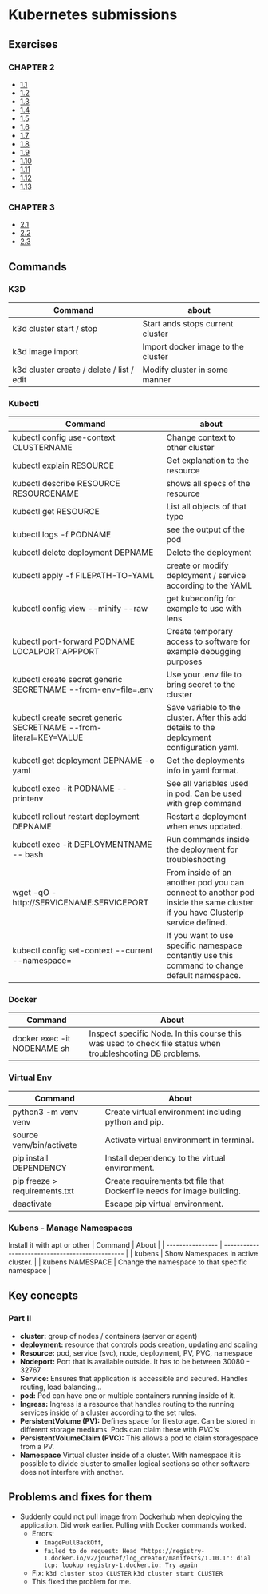 # Kubernetes submissions

## Exercises

### CHAPTER 2
- [1.1](https://github.com/Jouchef/KubernetesSubmissions/tree/1.1/Log_output)
- [1.2](https://github.com/Jouchef/KubernetesSubmissions/tree/1.2/todo_app)
- [1.3](https://github.com/Jouchef/KubernetesSubmissions/tree/1.3/Log_output)
- [1.4](https://github.com/Jouchef/KubernetesSubmissions/tree/1.4/todo_app)
- [1.5](https://github.com/Jouchef/KubernetesSubmissions/tree/1.5/todo_app)
- [1.6](https://github.com/Jouchef/KubernetesSubmissions/tree/1.6/todo_app)
- [1.7](https://github.com/Jouchef/KubernetesSubmissions/tree/1.7/Log_output)
- [1.8](https://github.com/Jouchef/KubernetesSubmissions/tree/1.8/todo_app)
- [1.9](https://github.com/Jouchef/KubernetesSubmissions/tree/1.9/pingpong) 
- [1.10](https://github.com/Jouchef/KubernetesSubmissions/tree/1.10/Log_output)
- [1.11](https://github.com/Jouchef/KubernetesSubmissions/tree/1.11/Log_output)
- [1.12](https://github.com/Jouchef/KubernetesSubmissions/tree/1.12/todo_app)
- [1.13](https://github.com/Jouchef/KubernetesSubmissions/tree/1.13/todo_app)

### CHAPTER 3
- [2.1](https://github.com/Jouchef/KubernetesSubmissions/tree/2.1/Log_output)
- [2.2](https://github.com/Jouchef/KubernetesSubmissions/tree/2.2/todo_app)
- [2.3](https://github.com/Jouchef/KubernetesSubmissions/tree/2.3/Log_output)

## Commands

### K3D
| Command                                    | about                              |
| ------------------------------------------ | ---------------------------------- |
| k3d cluster start / stop                   | Start ands stops current cluster   |
| k3d image import                           | Import docker image to the cluster |
| k3d cluster create / delete / list /  edit | Modify cluster in some manner      |

### Kubectl
| Command                                                           | about                                                                                                                       |
| ----------------------------------------------------------------- | --------------------------------------------------------------------------------------------------------------------------- |
| kubectl config use-context CLUSTERNAME                            | Change context to other cluster                                                                                             |
| kubectl explain RESOURCE                                          | Get explanation to the resource                                                                                             |
| kubectl describe RESOURCE RESOURCENAME                            | shows all specs of the resource                                                                                             |
| kubectl get RESOURCE                                              | List all objects of that type                                                                                               |
| kubectl logs -f PODNAME                                           | see the output of the pod                                                                                                   |
| kubectl delete deployment DEPNAME                                 | Delete the deployment                                                                                                       |
| kubectl apply -f FILEPATH-TO-YAML                                 | create or modify deployment / service according to the YAML                                                                 |
| kubectl config view --minify --raw                                | get kubeconfig for example to use with lens                                                                                 |
| kubectl port-forward PODNAME LOCALPORT:APPPORT                    | Create temporary access to software for example debugging purposes                                                          |
| kubectl create secret generic SECRETNAME --from-env-file=.env     | Use your .env file to bring secret to the cluster                                                                           |
| kubectl create secret generic SECRETNAME --from-literal=KEY=VALUE | Save variable to the cluster. After this add details to the deployment configuration yaml.                                  |
| kubectl get deployment DEPNAME -o yaml                            | Get the deployments info in yaml format.                                                                                    |
| kubectl exec -it PODNAME -- printenv                              | See all variables used in pod. Can be used with grep command                                                                |
| kubectl rollout restart deployment DEPNAME                        | Restart a deployment when envs updated.                                                                                     |
| kubectl exec -it DEPLOYMENTNAME -- bash                           | Run commands inside the deployment for troubleshooting                                                                      |
| wget -qO - http://SERVICENAME:SERVICEPORT                         | From inside of an another pod you can connect to anothor pod inside the same cluster if you have ClusterIp service defined. |
| kubectl config set-context --current --namespace=<name>           | If you want to use specific namespace contantly use this command to change default namespace.                               |




### Docker
| Command                     | About                                                                                                      |
| --------------------------- | ---------------------------------------------------------------------------------------------------------- |
| docker exec -it NODENAME sh | Inspect specific Node. In this course this was used to check file status when troubleshooting DB problems. |


### Virtual Env
| Command                       | About                                                                  |
| ----------------------------- | ---------------------------------------------------------------------- |
| python3 -m venv venv          | Create virtual environment including python and pip.                   |
| source venv/bin/activate      | Activate virtual environment in terminal.                              |
| pip install DEPENDENCY        | Install dependency to the virtual environment.                         |
| pip freeze > requirements.txt | Create requirements.txt file that Dockerfile needs for image building. |
| deactivate                    | Escape pip virtual environment.                                        |

### Kubens - Manage Namespaces
Install it with apt or other
| Command          | About                                           |
| ---------------- | ----------------------------------------------- |
| kubens           | Show Namespaces in active cluster.              |
| kubens NAMESPACE | Change the namespace to that specific namespace |


## Key concepts

### Part II

- **cluster:** group of nodes / containers (server or agent)
- **deployment:** resource that controls pods creation, updating and scaling
- **Resource:** pod, service (svc), node, deployment, PV, PVC, namespace
- **Nodeport:** Port that is available outside. It has to be between 30080 - 32767
- **Service:** Ensures that application is accessible and secured. Handles routing, load balancing... 
- **pod:** Pod can have one or multiple containers running inside of it. 
- **Ingress:** Ingress is a resource that handles routing to the running services inside of a cluster according to the set rules.
- **PersistentVolume (PV):** Defines space for filestorage. Can be stored in different storage mediums. Pods can claim these with *PVC's*
- **PersistentVolumeClaim (PVC):** This allows a pod to claim storagespace from a PV.
- **Namespace** Virtual cluster inside of a cluster. With namespace it is possible to divide cluster to smaller logical sections so other software does not interfere with another.


## Problems and fixes for them
- Suddenly could not pull image from Dockerhub when deploying the application. Did work earlier. Pulling with Docker commands worked. 
  - Errors: 
    - ```ImagePullBackOff```, 
    - ```failed to do request: Head "https://registry-1.docker.io/v2/jouchef/log_creator/manifests/1.10.1": dial tcp: lookup registry-1.docker.io: Try again```
  - Fix: ```k3d cluster stop CLUSTER``` ```k3d cluster start CLUSTER```
  - This fixed the problem for me. 
